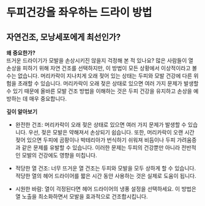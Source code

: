 
# 두피건강을 좌우하는 드라이 방법

## 자연건조, 모낭세포에게 최선인가?

  
**왜 중요한가?**    
뜨거운 드라이기가 모발을 손상시키진 않을지 걱정해 본 적 있나요? 많은 사람들이 열 손상을 피하기 위해 자연 건조를 선택하지만, 이 방법이 모든 상황에서 이상적이라고 볼 수는 없습니다. 머리카락이 지나치게 오래 젖어 있는 상태는 두피와 모발 건강에 다른 위험을 초래할 수 있습니다. 머리카락이 오래 젖은 상태로 있으면 여러 가지 문제가 발생할 수 있기 때문에 올바른 모발 건조 방법을 이해하는 것은 두피 건강을 유지하고 손상을 예방하는 데 매우 중요합니다.  
  
**깊이 알아보기**

 - 완전한 건조: 머리카락이 오래 젖은 상태로 있으면 여러 가지 문제가 발생할 수 있습니다. 우선, 젖은 모발은 약해져서 손상되기 쉽습니다. 또한, 머리카락이 오랜 시간 젖어 있으면 두피에 곰팡이나 박테리아가 번식하기 쉬워져 비듬이나 두피 가려움증과 같은 문제를 유발할 수 있습니다. 이러한 문제는 두피의 건강뿐만 아니라 전반적인 모발의 건강에도 영향을 미칩니다.  
  
 - 적당한 열 건조: 너무 뜨거운 열 건조는 두피와 모발을 모두 상하게 할 수 있습니다. 적당한 열의 헤어 드라이어를 짧은 시간 동안 사용하는 것은 실제로 도움이 됩니다.  
  
 - 시원한 바람: 열이 걱정된다면 헤어 드라이어의 냉풍 설정을 선택하세요. 이 방법은 열 노출을 최소화하면서 모발을 효과적으로 건조합시킵니다.
<!--stackedit_data:
eyJoaXN0b3J5IjpbMTEzODQ2NDc0OSwtMjM5MTkyMDk4XX0=
-->